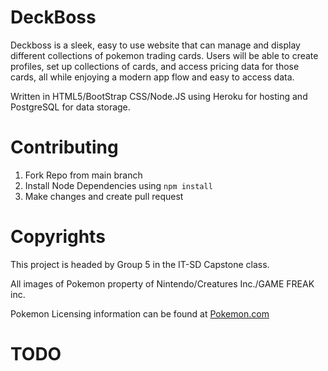 # DeckBoss

Deckboss is a sleek, easy to use website that can manage and display different collections of pokemon trading cards. Users will be able to create profiles, set up collections of cards, and access pricing data for those cards, all while enjoying a modern app flow and easy to access data. 

Written in HTML5/BootStrap CSS/Node.JS using Heroku for hosting and PostgreSQL for data storage.

# Contributing


  1. Fork Repo from main branch
  2. Install Node Dependencies using `npm install`
  3. Make changes and create pull request


# Copyrights

This project is headed by Group 5 in the IT-SD Capstone class.

All images of Pokemon property of Nintendo/Creatures Inc./GAME FREAK inc.

Pokemon Licensing information can be found at [Pokemon.com](https://www.pokemon.com/us/legal/)

# TODO

